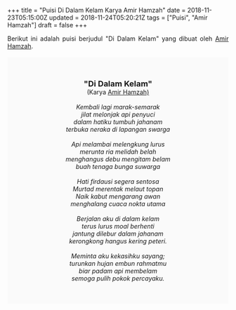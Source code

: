 +++
title = "Puisi Di Dalam Kelam Karya Amir Hamzah"
date = 2018-11-23T05:15:00Z
updated = 2018-11-24T05:20:21Z
tags = ["Puisi", "Amir Hamzah"]
draft = false
+++

<div dir="ltr" style="text-align: left;" trbidi="on"><div style="text-align: justify;">Berikut ini adalah puisi berjudul "Di Dalam Kelam" yang dibuat oleh <a href="http://ensiklopedia.kemdikbud.go.id/sastra/artikel/Amir_Hamzah" target="_blank">Amir Hamzah</a>. </div><br /><div style="background: #FAFAFA; font-size: 14px; height: auto; margin: 0 auto; padding: 50px; text-align: center; width: auto;"><span style="font-size: 18px;"><b>"Di Dalam Kelam"</b></span><br />(Karya <a href="https://www.sekata.web.id/tags/amir-hamzah" target="_blank">Amir Hamzah)</a> <br /><br /><i>Kembali lagi marak-semarak</i><br /><i>jilat melonjak api penyuci</i><br /><i>dalam hatiku tumbuh jahanam</i><br /><i>terbuka neraka di lapangan swarga</i><br /><br /><i>Api melambai melengkung lurus</i><br /><i>merunta ria melidah belah</i><br /><i>menghangus debu mengitam belam</i><br /><i>buah tenaga bunga suwarga</i><br /><br /><i>Hati firdausi segera sentosa</i><br /><i>Murtad merentak melaut topan</i><br /><i>Naik kabut mengarang awan</i><br /><i>menghalang cuaca nokta utama</i><br /><br /><i>Berjalan aku di dalam kelam</i><br /><i>terus lurus moal berhenti</i><br /><i>jantung dilebur dalam jahanam</i><br /><i>kerongkong hangus kering peteri.</i><br /><br /><i>Meminta aku kekasihku sayang;</i><br /><i>turunkan hujan embun rahmatmu</i><br /><i>biar padam api membelam</i><br /><i>semoga pulih pokok percayaku.</i></div></div>
